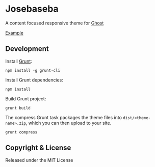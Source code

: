 # Josebaseba

A content focused responsive theme for [Ghost](https://github.com/tryghost/ghost/)

[Example](https://josebaseba.com)

## Development

Install [Grunt](https://gruntjs.com/getting-started/):

	npm install -g grunt-cli

Install Grunt dependencies:

	npm install

Build Grunt project:

	grunt build

The compress Grunt task packages the theme files into `dist/<theme-name>.zip`, which you can then upload to your site.

	grunt compress

## Copyright & License

Released under the MIT License
